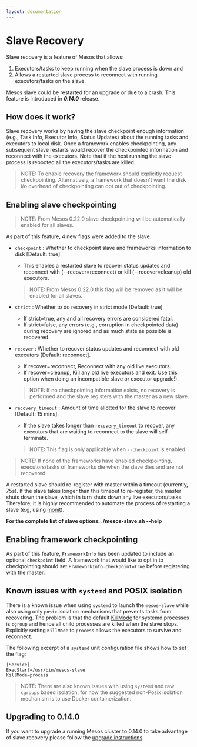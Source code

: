 ```yaml
---
layout: documentation
---
```


# Slave Recovery

Slave recovery is a feature of Mesos that allows:

 1. Executors/tasks to keep running when the slave process is down and
 2. Allows a restarted slave process to reconnect with running executors/tasks on the slave.

Mesos slave could be restarted for an upgrade or due to a crash. This feature is introduced in ***0.14.0*** release.

## How does it work?

Slave recovery works by having the slave checkpoint enough information (e.g., Task Info, Executor Info, Status Updates) about the running tasks and executors to local disk. Once a framework enables checkpointing, any subsequent slave restarts would recover the checkpointed information and reconnect with the executors. Note that if the host running the slave process is rebooted all the executors/tasks are killed.

> NOTE: To enable recovery the framework should explicitly request checkpointing.
> Alternatively, a framework that doesn't want the disk i/o overhead of checkpointing can opt out of checkpointing.


## Enabling slave checkpointing
> NOTE: From Mesos 0.22.0 slave checkpointing will be automatically enabled for all slaves.

As part of this feature, 4 new flags were added to the slave.

* `checkpoint` :  Whether to checkpoint slave and frameworks information
                  to disk [Default: true].
    - This enables a restarted slave to recover status updates and reconnect
      with (--recover=reconnect) or kill (--recover=cleanup) old executors.
    > NOTE: From Mesos 0.22.0 this flag will be removed as it will be enabled for all slaves.

* `strict` : Whether to do recovery in strict mode [Default: true].
    - If strict=true, any and all recovery errors are considered fatal.
    - If strict=false, any errors (e.g., corruption in checkpointed data) during recovery are
      ignored and as much state as possible is recovered.

* `recover` : Whether to recover status updates and reconnect with old executors [Default: reconnect].
    - If recover=reconnect, Reconnect with any old live executors.
    - If recover=cleanup, Kill any old live executors and exit.
      Use this option when doing an incompatible slave or executor upgrade!).
    > NOTE: If no checkpointing information exists, no recovery is performed
    > and the slave registers with the master as a new slave.

* `recovery_timeout` : Amount of time allotted for the slave to recover [Default: 15 mins].
    - If the slave takes longer than `recovery_timeout` to recover, any executors that are waiting to
      reconnect to the slave will self-terminate.
    > NOTE: This flag is only applicable when `--checkpoint` is enabled.

> NOTE: If none of the frameworks have enabled checkpointing,
> executors/tasks of frameworks die when the slave dies and are not recovered.

A restarted slave should re-register with master within a timeout (currently, 75s). If the slave takes longer
than this timeout to re-register, the master shuts down the slave, which in turn shuts down any live executors/tasks.
Therefore, it is highly recommended to automate the process of restarting a slave (e.g, using [monit](http://mmonit.com/monit/)).

**For the complete list of slave options: ./mesos-slave.sh --help**

## Enabling framework checkpointing

As part of this feature, `FrameworkInfo` has been updated to include an optional `checkpoint` field. A framework that would like to opt in to checkpointing should set `FrameworkInfo.checkpoint=True` before registering with the master.

## Known issues with `systemd` and POSIX isolation

There is a known issue when using `systemd` to launch the `mesos-slave` while also using only `posix` isolation mechanisms that prevents tasks from recovering. The problem is that the default [KillMode](http://www.freedesktop.org/software/systemd/man/systemd.kill.html) for systemd processes is `cgroup` and hence all child processes are killed when the slave stops. Explicitly setting `KillMode` to `process` allows the executors to survive and reconnect.

The following excerpt of a `systemd` unit configuration file shows how to set the flag:

```
[Service]
ExecStart=/usr/bin/mesos-slave
KillMode=process
```

> NOTE: There are also known issues with using `systemd` and raw `cgroups` based isolation, for now the suggested non-Posix isolation mechanism is to use Docker containerization.


## Upgrading to 0.14.0

If you want to upgrade a running Mesos cluster to 0.14.0 to take advantage of slave recovery please follow the [upgrade instructions](upgrades.md).
